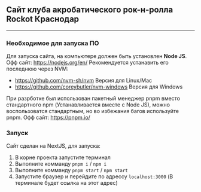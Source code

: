 ## Сайт клуба акробатического рок-н-ролла Rockot Краснодар

---

### Необходимое для запуска ПО

Для запуска сайта, на компьютере должен быть установлен **Node JS**.
Офф сайт: https://nodejs.org/en/
Рекомендуется устанавить его последнюю через NVM:

-    https://github.com/nvm-sh/nvm Версия для Linux/Mac
-    https://github.com/coreybutler/nvm-windows Версия для Windows

При разрботке был использован пакетный менеджер pnpm вместо стандартного npm (Устанавливается вместе с Node JS),
можно воспользоватся стандартным, но во избежания багов используйте pnpm.
Офф сайт: https://pnpm.io/

### Запуск

Сайт сделан на NextJS, для запуска:

1. В корне проекта запустите терминал
2. Выполните комманду `pnpm i` / `npm i`
3. Выполните комманду `pnpm start` / `npm start`
4. Запустите браузер и перейдите по адрессу `localhost:3000` (В терминале будет ссылка на этот адрес)
